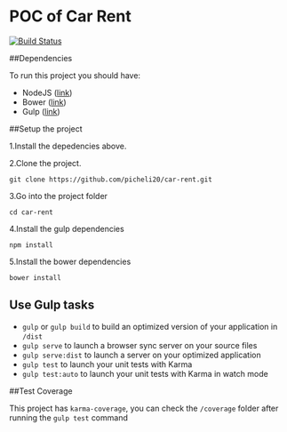 # POC of Car Rent
[![Build Status](https://api.travis-ci.org/picheli20/car-rent.svg?branch=master)](http://travis-ci.org/picheli20/car-rent)

##Dependencies

To run this project you should have:

* NodeJS ([link](https://nodejs.org/))
* Bower ([link](http://bower.io/))
* Gulp ([link](http://gulpjs.com/))


##Setup the project

1.Install the depedencies above.

2.Clone the project.
```
git clone https://github.com/picheli20/car-rent.git
```

3.Go into the project folder
```
cd car-rent
```

4.Install the gulp dependencies
```
npm install
```

5.Install the bower dependencies
```
bower install
```

## Use Gulp tasks

* `gulp` or `gulp build` to build an optimized version of your application in `/dist`
* `gulp serve` to launch a browser sync server on your source files
* `gulp serve:dist` to launch a server on your optimized application
* `gulp test` to launch your unit tests with Karma
* `gulp test:auto` to launch your unit tests with Karma in watch mode

##Test Coverage

This project has `karma-coverage`, you can check the `/coverage` folder after running the `gulp test` command
